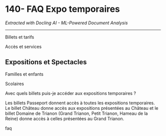 # 140- FAQ Expo temporaires

*Extracted with Docling AI - ML-Powered Document Analysis*

---

Billets et tarifs

Accès et services

## Expositions et Spectacles

Familles et enfants

Scolaires

Avec quels billets puis-je accéder aux expositions temporaires ?

<!-- image -->

Les billets Passeport donnent accès à toutes les expositions temporaires. Le billet Château donne accès aux expositions présentées au Château et le billet Domaine de Trianon (Grand Trianon, Petit Trianon, Hameau de la Reine) donne accès à celles présentées au Grand Trianon.

faq